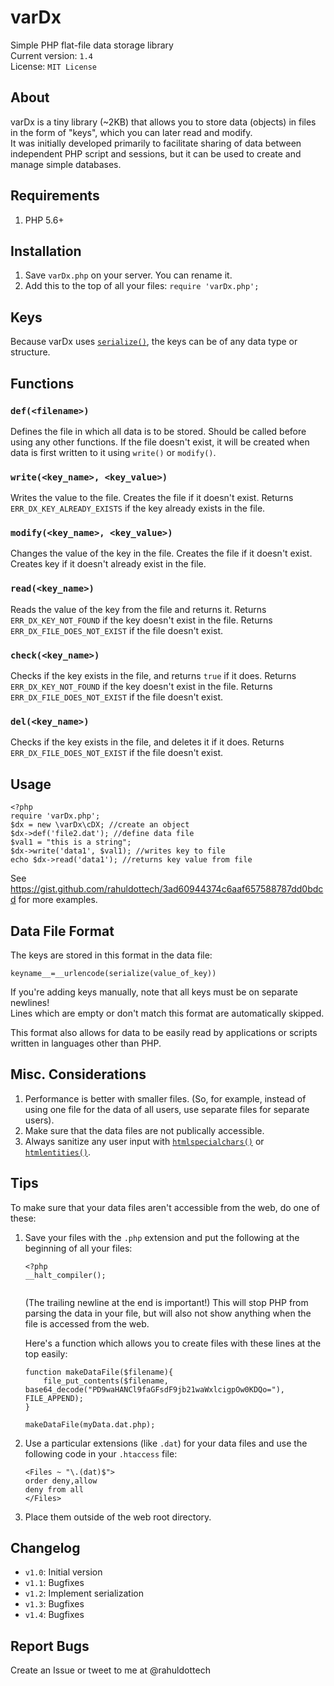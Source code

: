 # varDx
Simple PHP flat-file data storage library  
Current version: `1.4`  
License: `MIT License`  

## About
varDx is a tiny library (~2KB) that allows you to store data (objects) in files in the form of "keys", which you can later read and modify.  
It was initially developed primarily to facilitate sharing of data between independent PHP script and sessions, but it can be used to create and manage simple databases.

## Requirements
1. PHP 5.6+

## Installation
1. Save `varDx.php` on your server. You can rename it.  
2. Add this to the top of all your files: `require 'varDx.php';`

## Keys
Because varDx uses [`serialize()`](https://secure.php.net/manual/en/function.serialize.php), the keys can be of any data type or structure.

## Functions
### `def(<filename>)`
Defines the file in which all data is to be stored. Should be called before using any other functions. If the file doesn't exist, it will be created when data is first written to it using `write()` or `modify()`.

### `write(<key_name>, <key_value>)`
Writes the value to the file. Creates the file if it doesn't exist. Returns `ERR_DX_KEY_ALREADY_EXISTS` if the key already exists in the file.

### `modify(<key_name>, <key_value>)`
Changes the value of the key in the file. Creates the file if it doesn't exist. Creates key if it doesn't already exist in the file.

### `read(<key_name>)`
Reads the value of the key from the file and returns it. Returns `ERR_DX_KEY_NOT_FOUND` if the key doesn't exist in the file. Returns `ERR_DX_FILE_DOES_NOT_EXIST` if the file doesn't exist.

### `check(<key_name>)`
Checks if the key exists in the file, and returns `true` if it does. Returns `ERR_DX_KEY_NOT_FOUND` if the key doesn't exist in the file. Returns `ERR_DX_FILE_DOES_NOT_EXIST` if the file doesn't exist.

### `del(<key_name>)`
Checks if the key exists in the file, and deletes it if it does. Returns `ERR_DX_FILE_DOES_NOT_EXIST` if the file doesn't exist.


## Usage
```
<?php
require 'varDx.php';
$dx = new \varDx\cDX; //create an object
$dx->def('file2.dat'); //define data file
$val1 = "this is a string";
$dx->write('data1', $val1); //writes key to file
echo $dx->read('data1'); //returns key value from file
```
See https://gist.github.com/rahuldottech/3ad60944374c6aaf657588787dd0bdcd for more examples.

## Data File Format
The keys are stored in this format in the data file:
```
keyname__=__urlencode(serialize(value_of_key))
```
If you're adding keys manually, note that all keys must be on separate newlines!  
Lines which are empty or don't match this format are automatically skipped.

This format also allows for data to be easily read by applications or scripts written in languages other than PHP.

## Misc. Considerations
1. Performance is better with smaller files. (So, for example, instead of using one file for the data of all users, use separate files for separate users).
2. Make sure that the data files are not publically accessible.
3. Always sanitize any user input with [`htmlspecialchars()`](https://secure.php.net/manual/en/function.htmlspecialchars.php) or [`htmlentities()`](https://secure.php.net/manual/en/function.htmlentities.php).

## Tips
To make sure that your data files aren't accessible from the web, do one of these:
1. Save your files with the `.php` extension and put the following at the beginning of all your files:
    ```
    <?php
    __halt_compiler();
    
    
    ```
    (The trailing newline at the end is important!) This will stop PHP from parsing the data in your file, but will also not show anything when the file is accessed from the web.  
    
    Here's a function which allows you to create files with these lines at the top easily:
    ```
    function makeDataFile($filename){
	    file_put_contents($filename, base64_decode("PD9waHANCl9faGFsdF9jb21waWxlcigpOw0KDQo="), FILE_APPEND);
    }
    
    makeDataFile(myData.dat.php);
    ```

2. Use a particular extensions (like `.dat`) for your data files and use the following code in your `.htaccess` file:
    ```
    <Files ~ "\.(dat)$">
    order deny,allow
    deny from all
    </Files>
    ```
3. Place them outside of the web root directory.

## Changelog
 - `v1.0`: Initial version
 - `v1.1`: Bugfixes
 - `v1.2`: Implement serialization
 - `v1.3`: Bugfixes
 - `v1.4`: Bugfixes

## Report Bugs
Create an Issue or tweet to me at @rahuldottech


